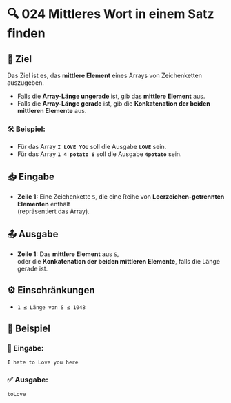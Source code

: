 # 🔍 024 Mittleres Wort in einem Satz finden

## 🎯 Ziel
Das Ziel ist es, das **mittlere Element** eines Arrays von Zeichenketten auszugeben.

- Falls die **Array-Länge ungerade** ist, gib das **mittlere Element** aus.
- Falls die **Array-Länge gerade** ist, gib die **Konkatenation der beiden mittleren Elemente** aus.

### 🛠 Beispiel:
- Für das Array **`I LOVE YOU`** soll die Ausgabe **`LOVE`** sein.
- Für das Array **`1 4 potato 6`** soll die Ausgabe **`4potato`** sein.

## 📥 Eingabe
- **Zeile 1:** Eine Zeichenkette `S`, die eine Reihe von **Leerzeichen-getrennten Elementen** enthält  
  (repräsentiert das Array).

## 📤 Ausgabe
- **Zeile 1:** Das **mittlere Element** aus `S`,  
  oder die **Konkatenation der beiden mittleren Elemente**, falls die Länge gerade ist.

## ⚙️ Einschränkungen
- `1 ≤ Länge von S ≤ 1048`

## 📌 Beispiel

### 📝 Eingabe:
```
I hate to Love you here
```

### ✅ Ausgabe:
```
toLove
```
